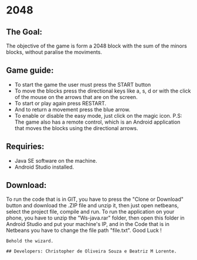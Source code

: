 # 2048

 ## The Goal:
  The objective of the game is form a 2048 block with the sum of the minors blocks, without paralise the moviments.

 ## Game guide:
  * To start the game the user must press the START button
  * To move the blocks press the directional keys like a, s, d or with the click of the mouse on the arrows that are on the screen.
  * To start or play again press RESTART.
  * And to return a movement press the blue arrow.
  * To enable or disable the easy mode, just click on the magic icon.
  P.S: The game also has a remote control, which is an Android application that moves the blocks using the directional arrows.
  
  ## Requiries:
   * Java SE software on the machine.
   *  Android Studio installed.
  
  ## Download:
   To run the code that is in GIT, you have to press the "Clone or Download" button and download the .ZIP file and unzip it, then just open netbeans, select the project file, compile and run.
    To run the application on your phone, you have to unzip the "Ws-java.rar" folder, then open this folder in Android Studio and put your machine's IP, and in the Code that is in Netbeans you have to change the file path "file.txt".
    Good Luck !
    
    Behold the wizard.
    
    ## Developers: Christopher de Oliveira Souza e Beatriz M Lorente.
  
